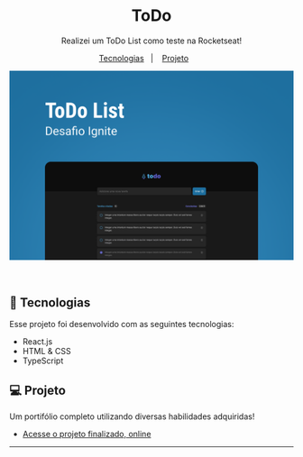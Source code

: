 <h1 align="center"> ToDo </h1>

<p align="center">
Realizei um ToDo List como teste na Rocketseat! <br/>
</p>

<p align="center">
  <a href="#-tecnologias">Tecnologias</a>&nbsp;&nbsp;&nbsp;|&nbsp;&nbsp;&nbsp;
  <a href="#-projeto">Projeto</a>&nbsp;&nbsp;&nbsp; &nbsp;&nbsp;&nbsp;
</p>

<p align="center">
  <img alt="License" src="https://github.com/IgorGMendonca/ToDo/blob/main/Capa.png">
</p>

<br>

## 🚀 Tecnologias

Esse projeto foi desenvolvido com as seguintes tecnologias:

- React.js
- HTML & CSS
- TypeScript

## 💻 Projeto

Um portifólio completo utilizando diversas habilidades adquiridas!

- [Acesse o projeto finalizado, online](https://rocketseat-todo-test.netlify.app/)

---
